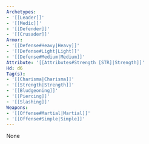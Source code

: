 ```yaml
---
Archetypes:
- '[[Leader]]'
- '[[Medic]]'
- '[[Defender]]'
- '[[Crusader]]'
Armor:
- '[[Defense#Heavy|Heavy]]'
- '[[Defense#Light|Light]]'
- '[[Defense#Medium|Medium]]'
Attribute: '[[Attributes#Strength [STR]|Strength]]'
Hd: d6
Tag(s):
- '[[Charisma|Charisma]]'
- '[[Strength|Strength]]'
- '[[Bludgeoning]]'
- '[[Piercing]]'
- '[[Slashing]]'
Weapons:
- '[[Offense#Martial|Martial]]'
- '[[Offense#Simple|Simple]]'
---
```


None